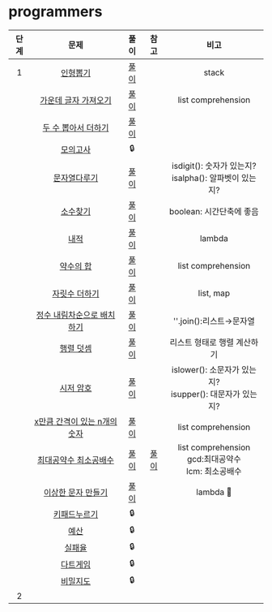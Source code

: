 # programmers

| 단계 |                             문제                             |                             풀이                             |                             참고                             |                             비고                             |
| :--: | :----------------------------------------------------------: | :----------------------------------------------------------: | :----------------------------------------------------------: | :----------------------------------------------------------: |
|  1   | [인형뽑기](https://programmers.co.kr/learn/courses/30/lessons/64061) |                  [풀이](.\solution\pb1.md)                   |                                                              |                            stack                             |
|      | [가운데 글자 가져오기](https://programmers.co.kr/learn/courses/30/lessons/12903) | [풀이](https://github.com/sdff0908/Coding-practice/blob/master/solution/pb2.md) |                                                              |                      list comprehension                      |
|      | [두 수 뽑아서 더하기](https://programmers.co.kr/learn/courses/30/lessons/68644) | [풀이](https://github.com/sdff0908/Coding-practice/blob/master/solution/pb3.md) |                                                              |                                                              |
|      | [모의고사](https://programmers.co.kr/learn/courses/30/lessons/42840) |                            :lock:                            |                                                              |                                                              |
|      | [문자열다루기](https://programmers.co.kr/learn/courses/30/lessons/12918) | [풀이](https://github.com/sdff0908/Coding-practice/blob/master/solution/pb5.md) |                                                              |  isdigit(): 숫자가 있는지?<br />isalpha(): 알파벳이 있는지?  |
|      | [소수찾기](https://programmers.co.kr/learn/courses/30/lessons/12921) | [풀이](https://github.com/sdff0908/Coding-practice/blob/master/solution/pb6.md) |                                                              |                   boolean: 시간단축에 좋음                   |
|      | [내적](https://programmers.co.kr/learn/courses/30/lessons/70128) | [풀이](https://github.com/sdff0908/Coding-practice/blob/master/solution/pb7.md) |                                                              |                            lambda                            |
|      | [약수의 합](https://programmers.co.kr/learn/courses/30/lessons/12928) | [풀이](https://github.com/sdff0908/Coding-practice/blob/master/solution/pb8.md) |                                                              |                      list comprehension                      |
|      | [자릿수 더하기](https://programmers.co.kr/learn/courses/30/lessons/12931) | [풀이](https://github.com/sdff0908/Coding-practice/blob/master/solution/pb9.md) |                                                              |                          list, map                           |
|      | [정수 내림차순으로 배치하기](https://programmers.co.kr/learn/courses/30/lessons/12933) | [풀이](https://github.com/sdff0908/Coding-practice/blob/master/solution/pb10.md) |                                                              |                   ''.join():리스트→문자열                    |
|      | [행렬 덧셈](https://programmers.co.kr/learn/courses/30/lessons/12950) | [풀이](https://github.com/sdff0908/Coding-practice/blob/master/solution/pb11.md) |                                                              |                 리스트 형태로 행렬 계산하기                  |
|      | [시저 암호](https://programmers.co.kr/learn/courses/30/lessons/12926) | [풀이](https://github.com/sdff0908/Coding-practice/blob/master/solution/pb12.md) |                                                              | islower(): 소문자가 있는지?<br />isupper(): 대문자가 있는지? |
|      | [x만큼 간격이 있는 n개의 숫자](https://programmers.co.kr/learn/courses/30/lessons/12954) | [풀이](https://github.com/sdff0908/Coding-practice/blob/master/solution/pb13.md) |                                                              |                      list comprehension                      |
|      | [최대공약수 최소공배수](https://programmers.co.kr/learn/courses/30/lessons/12940) | [풀이](https://github.com/sdff0908/Coding-practice/blob/master/solution/pb14-1.md) | [풀이](https://github.com/sdff0908/Coding-practice/blob/master/solution/pb14-2.md) |  list comprehension <br/>gcd:최대공약수<br/>lcm: 최소공배수  |
|      | [이상한 문자 만들기](https://programmers.co.kr/learn/courses/30/lessons/12930) | [풀이](https://github.com/sdff0908/Coding-practice/blob/master/solution/pb15.md) |                                                              |                       lambda :pushpin:                       |
|      | [키패드누르기](https://programmers.co.kr/learn/courses/30/lessons/67256) |                            :lock:                            |                                                              |                                                              |
|      | [예산](https://programmers.co.kr/learn/courses/30/lessons/12982) |                            :lock:                            |                                                              |                                                              |
|      | [실패율](https://programmers.co.kr/learn/courses/30/lessons/42889) |                            :lock:                            |                                                              |                                                              |
|      | [다트게임](https://programmers.co.kr/learn/courses/30/lessons/17682) |                            :lock:                            |                                                              |                                                              |
|      | [비밀지도](https://programmers.co.kr/learn/courses/30/lessons/17681) |                            :lock:                            |                                                              |                                                              |
|  2   |                                                              |                                                              |                                                              |                                                              |



